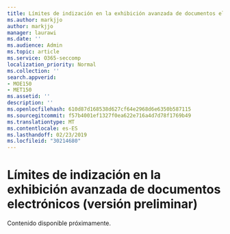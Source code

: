 ```yaml
---
title: Límites de indización en la exhibición avanzada de documentos electrónicos (versión preliminar)
ms.author: markjjo
author: markjjo
manager: laurawi
ms.date: ''
ms.audience: Admin
ms.topic: article
ms.service: O365-seccomp
localization_priority: Normal
ms.collection: ''
search.appverid:
- MOE150
- MET150
ms.assetid: ''
description: ''
ms.openlocfilehash: 610d87d168538d627cf64e2968d6e6350b587115
ms.sourcegitcommit: f57b4001ef1327f0ea622e716a4d7d78f1769b49
ms.translationtype: MT
ms.contentlocale: es-ES
ms.lasthandoff: 02/23/2019
ms.locfileid: "30214680"
---
```

# <a name="indexing-limits-in-advanced-ediscovery-preview"></a>Límites de indización en la exhibición avanzada de documentos electrónicos (versión preliminar)

Contenido disponible próximamente.
